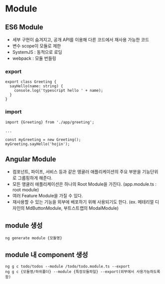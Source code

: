# Module

## ES6 Module
- 세부 구현이 숨겨지고, 공개 API를 이용해 다른 코드에서 재사용 가능한 코드
- 변수 scope이 모듈로 제한
- SystemJS : 동적으로 로딩
- webpack : 모듈 번들링


### export
~~~
export class Greeting {
  sayHello(name: string) {
    console.log('typescript hello ' + name);
  }
}
~~~

### import
~~~
import {Greeting} from './app/greeting';

...

const myGreeting = new Greeting();
myGreeting.sayHello('hojin');
~~~


## Angular Module
- 컴포넌트, 파이프, 서비스 등과 같은 앵귤러 애플리케이션의 주요 부분을 기능단위로 그룹핑하게 해준다.
- 모든 앵귤러 애플리케이션은 하나의 Root Module을 가진다. (app.module.ts : root module)
- 여러 Feature Module을 가질 수 있다.
- 재사용할 수 있는 기능을 외부에 배포하기 위해 사용되기도 한다. (ex. 메테리얼 디자인의 MdButtonModule, 부트스트랩의 ModalModule)

## module 생성
~~~
ng generate module {모듈명}
~~~

## module 내 component 생성
~~~
ng g c todo/todos --module /todo/todo.module.ts --export
ng g c {모듈명/하위폴더} --module {특정모듈파일} --export(외부에서 사용가능하도록 함)
~~~

